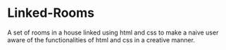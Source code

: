 # Linked-Rooms
A set of rooms in a house linked using html and css to make a naive user aware of the functionalities of html and css in a creative manner.
